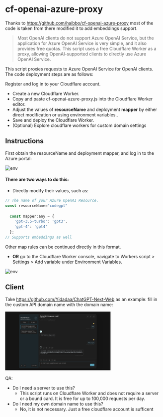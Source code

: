 # cf-openai-azure-proxy

Thanks to https://github.com/haibbo/cf-openai-azure-proxy most of the code is taken from there modified it to add embeddings support. 

> Most OpenAI clients do not support Azure OpenAI Service, but the application for Azure OpenAI Service is very simple, and it also provides free quotas. This script uses a free Cloudflare Worker as a proxy, allowing OpenAI-supported clients to directly use Azure OpenAI Service.

This script proxies requests to Azure OpenAI Service for OpenAI clients. The code deployment steps are as follows:

Register and log in to your Cloudflare account.
- Create a new Cloudflare Worker.
- Copy and paste cf-openai-azure-proxy.js into the Cloudflare Worker editor.
- Adjust the values of **resourceName** and deployment **mapper** by either direct modification or using environment variables..
- Save and deploy the Cloudflare Worker.
- (Optional) Explore cloudflare workers for custom domain settings

## Instructions
First obtain the resourceName and deployment mapper, and log in to the Azure portal:

<img width="777" src="https://user-images.githubusercontent.com/1295315/233124125-1ea95665-ffab-4b5c-a7ba-26f31f1bb0b3.png" alt="env" />

#### There are two ways to do this:
- Directly modify their values, such as:
```js
// The name of your Azure OpenAI Resource.
const resourceName="codegpt"

  const mapper:any = {
    'gpt-3.5-turbo': 'gpt3',
    'gpt-4': 'gpt4' 
  };
// Supports embeddings as well
```
Other map rules can be continued directly in this format.
- **OR** go to the Cloudflare Worker console, navigate to Workers script > Settings > Add variable under Environment Variables.

<img width="777" src="https://user-images.githubusercontent.com/1295315/233384224-aa6581f0-26a4-49cf-ae25-4dfb466143da.png" alt="env" />

## Client
Take https://github.com/Yidadaa/ChatGPT-Next-Web as an example: fill in the custom API domain name with the domain name:

<img width="339" src="https://raw.githubusercontent.com/pvbhanuteja/openai-azure-proxy-cf-worker/main/Screenshot%202023-09-17%20at%207.37.40%20PM.png" alt="opencat" />


QA:

- Do I need a server to use this?
  - This script runs on Cloudflare Worker and does not require a server or a bound card. It is free for up to 100,000 requests per day.
- Do I need my own domain name to use this?
  - No, it is not necessary. Just a free cloudflare account is sufficent



